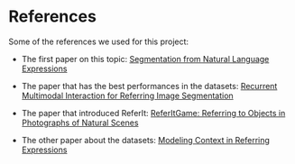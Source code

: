 # References
Some of the references we used for this project:

* The first paper on this topic: [Segmentation from Natural Language Expressions](https://arxiv.org/abs/1603.06180)

* The paper that has the best performances in the datasets: [Recurrent Multimodal Interaction for Referring Image Segmentation](https://arxiv.org/abs/1703.07939)

* The paper that introduced ReferIt: [ReferItGame: Referring to Objects in Photographs of Natural Scenes](http://tamaraberg.com/papers/referit.pdf)

* The other paper about the datasets: [Modeling Context in Referring Expressions](https://arxiv.org/abs/1608.00272)